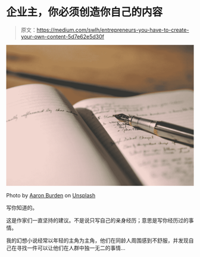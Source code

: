 # 企业主，你必须创造你自己的内容

> 原文：<https://medium.com/swlh/entrepreneurs-you-have-to-create-your-own-content-5d7e62e5d30f>

![](img/7b86820001965e94274002e4b8872a82.png)

Photo by [Aaron Burden](https://unsplash.com/@aaronburden?utm_source=medium&utm_medium=referral) on [Unsplash](https://unsplash.com?utm_source=medium&utm_medium=referral)

写你知道的。

这是作家们一直坚持的建议。不是说只写自己的亲身经历；意思是写你经历过的事情。

我的幻想小说经常以年轻的主角为主角，他们在同龄人周围感到不舒服，并发现自己在寻找一件可以让他们在人群中独一无二的事情…